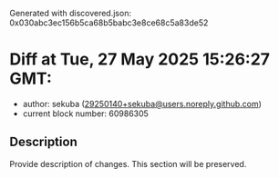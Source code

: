 Generated with discovered.json: 0x030abc3ec156b5ca68b5babc3e8ce68c5a83de52

# Diff at Tue, 27 May 2025 15:26:27 GMT:

- author: sekuba (<29250140+sekuba@users.noreply.github.com>)
- current block number: 60986305

## Description

Provide description of changes. This section will be preserved.
